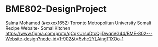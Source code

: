 # BME802-DesignProject
Salma Mohamed (#xxxxx1652)
Toronto Metropolitan University 
Somali Recipe Website- SomaliKitchen
https://www.figma.com/proto/qCgkUrsuDtcQjjDwqnVG44/BME-802---Website-design?node-id=1-902&t=5vhc2YLAingT1XOo-1
